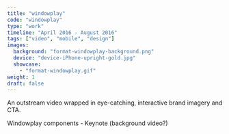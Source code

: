 ```yaml
---
title: "windowplay"
code: "windowplay"
type: "work"
timeline: "April 2016 - August 2016"
tags: ["video", "mobile", "design"]
images:
  background: "format-windowplay-background.png"
  device: "device-iPhone-upright-gold.jpg"
  showcase: 
    - "format-windowplay.gif"
weight: 1
draft: false
---
```


An outstream video wrapped in eye-catching, interactive brand imagery and CTA.

<!--more-->
Windowplay components - Keynote (background video?)